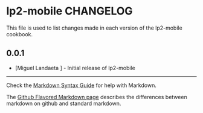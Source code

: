 lp2-mobile CHANGELOG
====================

This file is used to list changes made in each version of the lp2-mobile cookbook.

0.0.1
-----
- [Miguel Landaeta ] - Initial release of lp2-mobile

- - -
Check the [Markdown Syntax Guide](http://daringfireball.net/projects/markdown/syntax) for help with Markdown.

The [Github Flavored Markdown page](http://github.github.com/github-flavored-markdown/) describes the differences between markdown on github and standard markdown.
